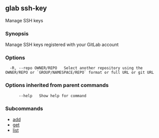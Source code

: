 ## glab ssh-key

Manage SSH keys

### Synopsis

Manage SSH keys registered with your GitLab account

### Options

```
  -R, --repo OWNER/REPO   Select another repository using the OWNER/REPO or `GROUP/NAMESPACE/REPO` format or full URL or git URL
```

### Options inherited from parent commands

```
      --help   Show help for command
```

### Subcommands

- [add](add.md)
- [get](get.md)
- [list](list.md)

